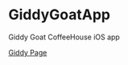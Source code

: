 GiddyGoatApp
============

Giddy Goat CoffeeHouse iOS app


[Giddy Page](http://myappleguy.github.com/GiddyGoatApp/)